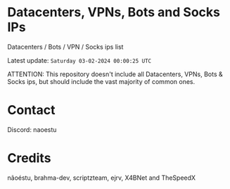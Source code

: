 # Datacenters, VPNs, Bots and Socks IPs
 
Datacenters / Bots / VPN / Socks ips list

Latest update: `Saturday 03-02-2024 00:00:25 UTC` 

ATTENTION: This repository doesn't include all Datacenters, VPNs, Bots & Socks ips, 
but should include the vast majority of common ones.

# Contact
Discord: naoestu

# Credits
nãoéstu, brahma-dev, scriptzteam, ejrv, X4BNet and TheSpeedX
